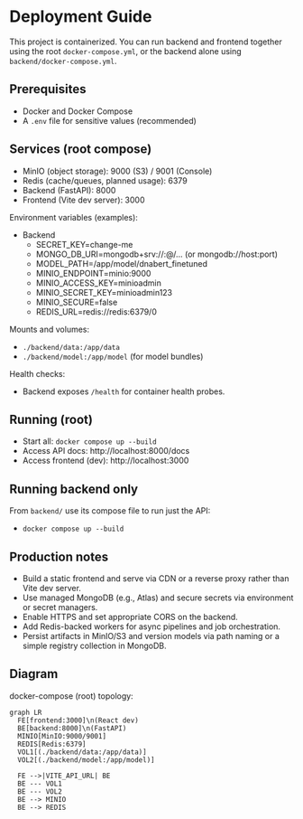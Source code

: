 # Deployment Guide

This project is containerized. You can run backend and frontend together using the root `docker-compose.yml`, or the backend alone using `backend/docker-compose.yml`.

## Prerequisites
- Docker and Docker Compose
- A `.env` file for sensitive values (recommended)

## Services (root compose)
- MinIO (object storage): 9000 (S3) / 9001 (Console)
- Redis (cache/queues, planned usage): 6379
- Backend (FastAPI): 8000
- Frontend (Vite dev server): 3000

Environment variables (examples):
- Backend
  - SECRET_KEY=change-me
  - MONGO_DB_URI=mongodb+srv://<user>:<pass>@<host>/... (or mongodb://host:port)
  - MODEL_PATH=/app/model/dnabert_finetuned
  - MINIO_ENDPOINT=minio:9000
  - MINIO_ACCESS_KEY=minioadmin
  - MINIO_SECRET_KEY=minioadmin123
  - MINIO_SECURE=false
  - REDIS_URL=redis://redis:6379/0

Mounts and volumes:
- `./backend/data:/app/data`
- `./backend/model:/app/model` (for model bundles)

Health checks:
- Backend exposes `/health` for container health probes.

## Running (root)
- Start all: `docker compose up --build`
- Access API docs: http://localhost:8000/docs
- Access frontend (dev): http://localhost:3000

## Running backend only
From `backend/` use its compose file to run just the API:
- `docker compose up --build`

## Production notes
- Build a static frontend and serve via CDN or a reverse proxy rather than Vite dev server.
- Use managed MongoDB (e.g., Atlas) and secure secrets via environment or secret managers.
- Enable HTTPS and set appropriate CORS on the backend.
- Add Redis-backed workers for async pipelines and job orchestration.
- Persist artifacts in MinIO/S3 and version models via path naming or a simple registry collection in MongoDB.

## Diagram

docker-compose (root) topology:

```mermaid
graph LR
  FE[frontend:3000]\n(React dev) 
  BE[backend:8000]\n(FastAPI)
  MINIO[MinIO:9000/9001]
  REDIS[Redis:6379]
  VOL1[(./backend/data:/app/data)]
  VOL2[(./backend/model:/app/model)]

  FE -->|VITE_API_URL| BE
  BE --- VOL1
  BE --- VOL2
  BE --> MINIO
  BE --> REDIS
```